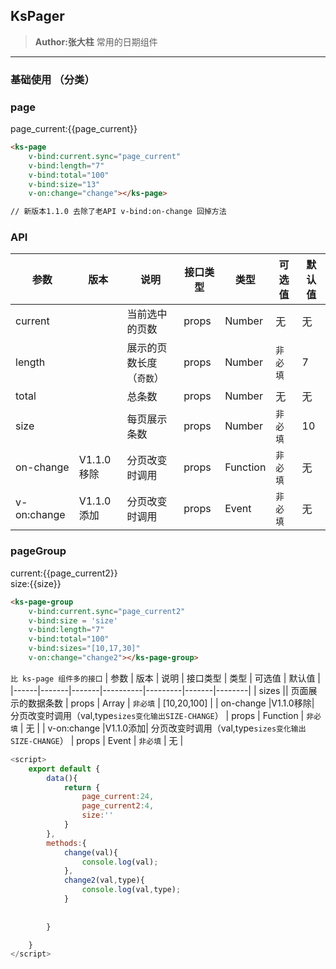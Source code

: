 ## KsPager 
> **Author:张大柱**
> 常用的日期组件

---

### 基础使用 （分类）

### page
page_current:{{page_current}}
<ks-page 
    v-bind:current.sync="page_current" 
    v-bind:length="7"
    v-bind:total="10000"
    v-bind:size="13"
    v-on:change="change"></ks-page>



```html
<ks-page 
    v-bind:current.sync="page_current" 
    v-bind:length="7"
    v-bind:total="100"
    v-bind:size="13"
    v-on:change="change"></ks-page>

// 新版本1.1.0 去除了老API v-bind:on-change 回掉方法 

```
### API
| 参数 | 版本 | 说明 | 接口类型 | 类型 | 可选值 | 默认值 |
|------|-------|-------|----------|---------|-------|--------|
| current || 当前选中的页数 | props | Number | 无 |无  |
| length || 展示的页数长度（`奇数`） | props | Number | `非必填` | 7 |
| total || 总条数 | props | Number | 无 | 无 |
| size || 每页展示条数 | props | Number | `非必填` | 10 |
| on-change |V1.1.0移除| 分页改变时调用 | props  | Function | `非必填` | 无 |
| v-on:change |V1.1.0添加| 分页改变时调用 | props  | Event | `非必填` | 无 |


### pageGroup
current:{{page_current2}}<br>
size:{{size}}
<ks-page-group
    v-bind:current.sync="page_current2" 
    v-bind:size.sync = 'size'
    v-bind:length="7"
    v-bind:total="100"
    v-bind:sizes="[10,17,30]"
    v-on:change="change2"></ks-page-group>

```html
<ks-page-group
    v-bind:current.sync="page_current2" 
    v-bind:size = 'size'
    v-bind:length="7"
    v-bind:total="100"
    v-bind:sizes="[10,17,30]"
    v-on:change="change2"></ks-page-group>
```
`比 ks-page 组件多的接口`
| 参数 | 版本 | 说明 | 接口类型 | 类型 | 可选值 | 默认值 |
|------|-------|-------|----------|---------|-------|--------|
| sizes || 页面展示的数据条数 | props | Array | `非必填` | [10,20,100] |
| on-change |V1.1.0移除| 分页改变时调用（val,type`sizes变化输出SIZE-CHANGE`） | props  | Function | `非必填` | 无 |
| v-on:change |V1.1.0添加| 分页改变时调用（val,type`sizes变化输出SIZE-CHANGE`） | props  | Event | `非必填` | 无 |

```javascript
<script>
    export default {
        data(){
            return {
                page_current:24,
                page_current2:4,
                size:''
            }
        },
        methods:{
            change(val){
                console.log(val);
            },
            change2(val,type){
                console.log(val,type);
            }
            
           
        }

    }
</script>
```
<script>
    export default {
        data(){
            return {
                page_current:24,
                page_current2:4,
                size:10
            }
        },
        methods:{
            change(val){
                console.log(val);
            },
            change2(val,type){
                console.log(val,type);
            }
            
           
        }

    }
</script>

